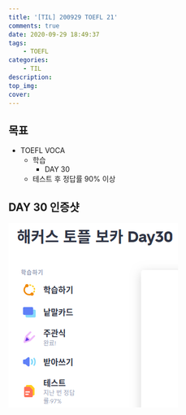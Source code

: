 ```yaml
---
title: '[TIL] 200929 TOEFL 21'
comments: true
date: 2020-09-29 18:49:37
tags:
    - TOEFL
categories:
    - TIL
description:
top_img:
cover:
---
```

## 목표
- TOEFL VOCA 
    - 학습
        - DAY 30
    - 테스트 후 정답률 90% 이상

## DAY 30 인증샷
![](Day30.png)